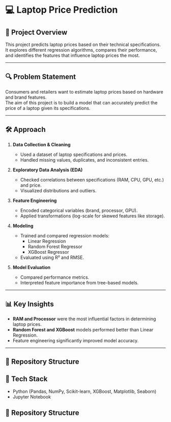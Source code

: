 # 💻 Laptop Price Prediction

## 📌 Project Overview
This project predicts laptop prices based on their technical specifications.  
It explores different regression algorithms, compares their performance, and identifies the features that influence laptop prices the most.

---

## 🔍 Problem Statement
Consumers and retailers want to estimate laptop prices based on hardware and brand features.  
The aim of this project is to build a model that can accurately predict the price of a laptop given its specifications.

---

## 🛠️ Approach
1. **Data Collection & Cleaning**
   - Used a dataset of laptop specifications and prices.
   - Handled missing values, duplicates, and inconsistent entries.

2. **Exploratory Data Analysis (EDA)**
   - Checked correlations between specifications (RAM, CPU, GPU, etc.) and price.
   - Visualized distributions and outliers.

3. **Feature Engineering**
   - Encoded categorical variables (brand, processor, GPU).
   - Applied transformations (log-scale for skewed features like storage).

4. **Modeling**
   - Trained and compared regression models:
     - Linear Regression
     - Random Forest Regressor
     - XGBoost Regressor
   - Evaluated using R² and RMSE.

5. **Model Evaluation**
   - Compared performance metrics.
   - Interpreted feature importance from tree-based models.

---

## 📊 Key Insights
- **RAM and Processor** were the most influential factors in determining laptop prices.  
- **Random Forest and XGBoost** models performed better than Linear Regression.  
- Feature engineering significantly improved model accuracy.  

---

## 📂 Repository Structure

## 🧰 Tech Stack
- Python (Pandas, NumPy, Scikit-learn, XGBoost, Matplotlib, Seaborn)  
- Jupyter Notebook  

## 📂 Repository Structure

